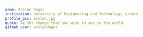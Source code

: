 ```yaml
---
name: Arslan Dogar
institution: University of Engineering and Technology, Lahore
profile_pic: arslan.jpg
quote: Be the change that you wish to see in the world.
github_user: arslandogar
---
```

